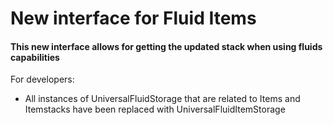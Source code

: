 # New interface for Fluid Items
 
#### This new interface allows for getting the updated stack when using fluids capabilities

For developers: 
- All instances of UniversalFluidStorage that are related to Items and Itemstacks 
have been replaced with UniversalFluidItemStorage